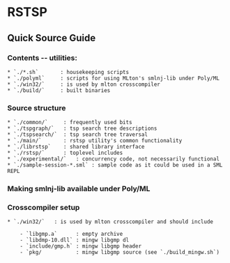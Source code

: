 # RSTSP

## Quick Source Guide

### Contents -- utilities:

    * `./*.sh`       : housekeeping scripts
    * `./polyml`     : scripts for using MLton's smlnj-lib under Poly/ML
    * `./win32/`     : is used by mlton crosscompiler
    * `./build/`     : built binaries

### Source structure

    * `./common/`     : frequently used bits
    * `./tspgraph/`   : tsp search tree descriptions
    * `./tspsearch/`  : tsp search tree traversal
    * `./main/`       : rstsp utility's common functionality
    * `./librstsp`    : shared library interface
    * `./rstsp/`      : toplevel includes
    * `./experimental/`   : concurrency code, not necessarily functional
    * `./sample-session-*.sml` : sample code as it could be used in a SML REPL

### Making smlnj-lib available under Poly/ML

### Crosscompiler setup

    * `./win32/`   : is used by mlton crosscompiler and should include

        - `libgmp.a`      : empty archive
        - `libdmp-10.dll` : mingw libgmp dl
        - `include/gmp.h` : mingw libgmp header
        - `pkg/           : mingw libgmp source (see `./build_mingw.sh`)

